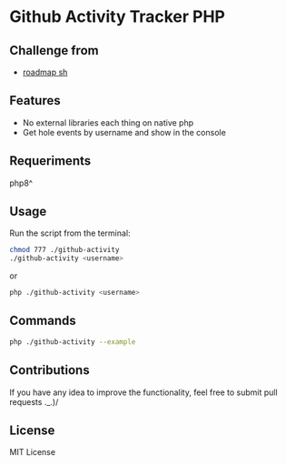 # Github Activity Tracker PHP


## Challenge from
- [roadmap sh](https://roadmap.sh/projects/github-user-activity)

## Features
- No external libraries each thing on native php
- Get hole events by username and show in the console

## Requeriments
php8^

## Usage
Run the script from the terminal:
```sh
chmod 777 ./github-activity
./github-activity <username>
```
or
```sh
php ./github-activity <username>
```

## Commands
```sh
php ./github-activity --example
```

## Contributions
If you have any idea to improve the functionality, feel free to submit pull requests ._.)/

## License
MIT License
